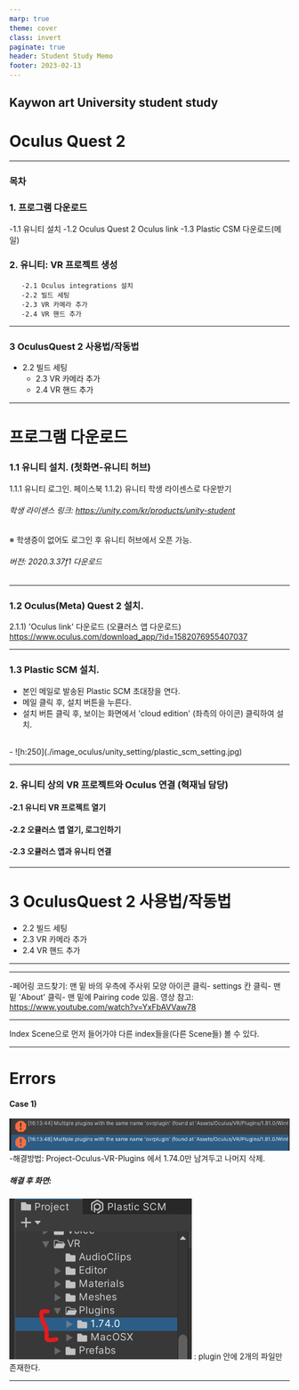 ```yaml
---
marp: true
theme: cover
class: invert
paginate: true
header: Student Study Memo
footer: 2023-02-13
---
```

<!--_color: pink-->
<!--_backgroundColor: -->
## Kaywon art University student study
#  Oculus Quest 2 

---

### 목차

### 1.  프로그램 다운로드
 -1.1 유니티 설치
 -1.2 Oculus Quest 2 Oculus link
 -1.3 Plastic CSM 다운로드(메일)

### 2.  유니티: VR 프로젝트 생성
       -2.1 Oculus integrations 설치
       -2.2 빌드 세팅
       -2.3 VR 카메라 추가
       -2.4 VR 핸드 추가

---

### 3  OculusQuest 2 사용법/작동법

- 2.2 빌드 세팅
   - 2.3 VR 카메라 추가
   - 2.4 VR 핸드 추가

---

# 프로그램 다운로드

### 1.1 유니티 설치. (첫화면-유니티 허브)

1.1.1 유니티 로그인. 페이스북 
1.1.2) 유니티 학생 라이센스로 다운받기
###### 학생 라이센스 링크: https://unity.com/kr/products/unity-student
※ 학생증이 없어도 로그인 후 유니티 허브에서 오픈 가능.

######  버전: 2020.3.37f1 다운로드

---

### 1.2 Oculus(Meta) Quest 2 설치.

2.1.1) 'Oculus link' 다운로드 (오큘러스 앱 다운로드)
https://www.oculus.com/download_app/?id=1582076955407037


---

### 1.3 Plastic SCM 설치.

- 본인 메일로 발송된 Plastic SCM 초대장을 연다.
- 메일 클릭 후, 설치 버튼을 누른다.
- 설치 버튼 클릭 후, 보이는 화면에서 'cloud edition' (좌측의 아이콘) 클릭하여 설치. 
<br>
- ![h:250](./image_oculus/unity_setting/plastic_scm_setting.jpg) 

---

### 2.  유니티 상의 VR 프로젝트와 Oculus 연결 (혁재님 담당)

#### -2.1 유니티 VR 프로젝트 열기
#### -2.2 오큘러스 앱 열기, 로그인하기
#### -2.3 오큘러스 앱과 유니티 연결 

---

# 3  OculusQuest 2 사용법/작동법

   - 2.2 빌드 세팅
   - 2.3 VR 카메라 추가
   - 2.4 VR 핸드 추가



---








---

 -페어링 코드찾기: 맨 밑 바의 우측에 주사위 모양 아이콘 클릭- settings 칸 클릭- 맨 밑 'About' 클릭- 맨 밑에 Pairing code 있음.
       영상 참고: https://www.youtube.com/watch?v=YxFbAVVaw78 

---

Index Scene으로 먼저 들어가야 
다른 index들을(다른 Scene들) 볼 수 있다.










---
# Errors
<!--_color: yellow-->
#### Case 1)

![h:100](./image/errors_1.jpg) 
-해결방법: Project-Oculus-VR-Plugins 에서 1.74.0만 남겨두고 나머지 삭제.

##### 해결 후 화면: 
![h:200](./image/errors_1_solution.jpg) : plugin 안에 2개의 파일만 존재한다.

---


